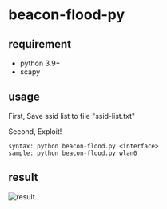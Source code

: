 # beacon-flood-py

## requirement
- python 3.9+
- scapy

## usage
First, Save ssid list to file "ssid-list.txt"

Second, Exploit!
```
syntax: python beacon-flood.py <interface>
sample: python beacon-flood.py wlan0
```

## result
![result](https://user-images.githubusercontent.com/69188747/212540448-23533fa5-4336-4ae7-9b0a-6bc4355b07cf.png)
